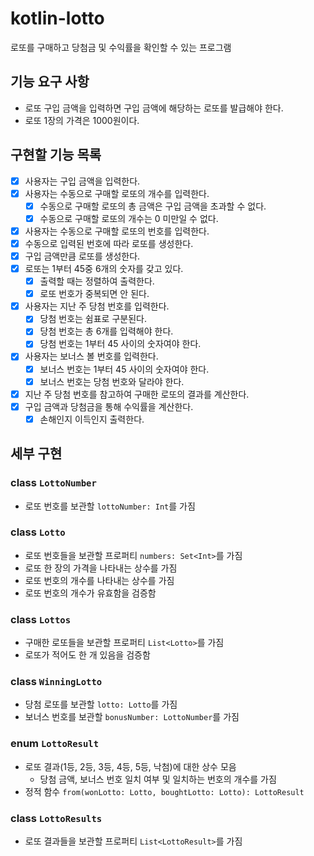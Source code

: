 # kotlin-lotto

로또를 구매하고 당첨금 및 수익률을 확인할 수 있는 프로그램

## 기능 요구 사항

- 로또 구입 금액을 입력하면 구입 금액에 해당하는 로또를 발급해야 한다.
- 로또 1장의 가격은 1000원이다.

## 구현할 기능 목록

- [x] 사용자는 구입 금액을 입력한다.
- [x] 사용자는 수동으로 구매할 로또의 개수를 입력한다.
  - [x] 수동으로 구매할 로또의 총 금액은 구입 금액을 초과할 수 없다.
  - [x] 수동으로 구매할 로또의 개수는 0 미만일 수 없다.
- [x] 사용자는 수동으로 구매할 로또의 번호를 입력한다.
- [x] 수동으로 입력된 번호에 따라 로또를 생성한다.
- [x] 구입 금액만큼 로또를 생성한다.
- [x] 로또는 1부터 45중 6개의 숫자를 갖고 있다.
    - [x] 출력할 때는 정렬하여 출력한다.
    - [x] 로또 번호가 중복되면 안 된다.
- [x] 사용자는 지난 주 당첨 번호를 입력한다.
    - [x] 당첨 번호는 쉼표로 구분된다.
    - [x] 당첨 번호는 총 6개를 입력해야 한다.
    - [x] 당첨 번호는 1부터 45 사이의 숫자여야 한다.
- [x] 사용자는 보너스 볼 번호를 입력한다.
    - [x] 보너스 번호는 1부터 45 사이의 숫자여야 한다.
    - [x] 보너스 번호는 당첨 번호와 달라야 한다.
- [x] 지난 주 당첨 번호를 참고하여 구매한 로또의 결과를 계산한다.
- [x] 구입 금액과 당첨금을 통해 수익률을 계산한다.
    - [x] 손해인지 이득인지 출력한다.

## 세부 구현

### class `LottoNumber`

- 로또 번호를 보관할 `lottoNumber: Int`를 가짐

### class `Lotto`

- 로또 번호들을 보관할 프로퍼티 `numbers: Set<Int>`를 가짐
- 로또 한 장의 가격을 나타내는 상수를 가짐
- 로또 번호의 개수를 나타내는 상수를 가짐
- 로또 번호의 개수가 유효함을 검증함

### class `Lottos`

- 구매한 로또들을 보관할 프로퍼티 `List<Lotto>`를 가짐
- 로또가 적어도 한 개 있음을 검증함

### class `WinningLotto`

- 당첨 로또를 보관할 `lotto: Lotto`를 가짐
- 보너스 번호를 보관할 `bonusNumber: LottoNumber`를 가짐

### enum `LottoResult`

- 로또 결과(1등, 2등, 3등, 4등, 5등, 낙첨)에 대한 상수 모음 
  - 당첨 금액, 보너스 번호 일치 여부 및 일치하는 번호의 개수를 가짐
- 정적 함수 `from(wonLotto: Lotto, boughtLotto: Lotto): LottoResult`

### class `LottoResults`

- 로또 결과들을 보관할 프로퍼티 `List<LottoResult>`를 가짐
